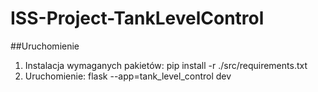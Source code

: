 # ISS-Project-TankLevelControl

##Uruchomienie
1. Instalacja wymaganych pakietów:  pip install -r ./src/requirements.txt
2. Uruchomienie: flask --app=tank_level_control dev

